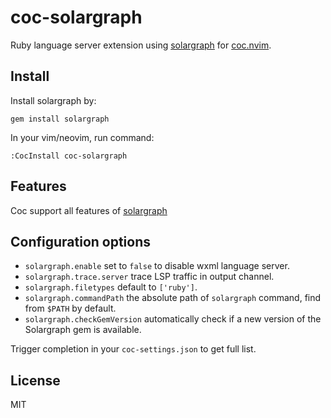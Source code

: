 # coc-solargraph

Ruby language server extension using [solargraph](http://solargraph.org/)
for [coc.nvim](https://github.com/neoclide/coc.nvim).

## Install

Install solargraph by:

    gem install solargraph

In your vim/neovim, run command:

    :CocInstall coc-solargraph

## Features

Coc support all features of [solargraph](https://github.com/castwide/solargraph)

## Configuration options

* `solargraph.enable` set to `false` to disable wxml language server.
* `solargraph.trace.server` trace LSP traffic in output channel.
* `solargraph.filetypes` default to `['ruby']`.
* `solargraph.commandPath` the absolute path of `solargraph` command, find from
  `$PATH` by default.
* `solargraph.checkGemVersion` automatically check if a new version of the Solargraph gem is available.

Trigger completion in your `coc-settings.json` to get full list.

## License

MIT
